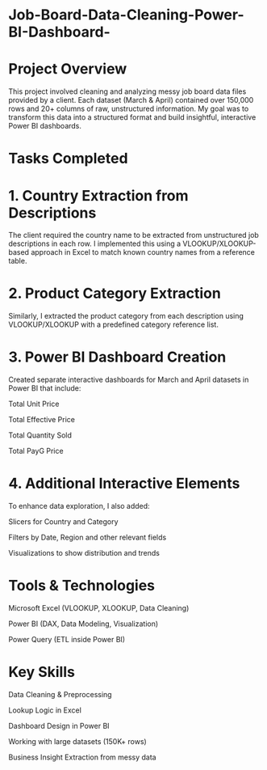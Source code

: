 # Job-Board-Data-Cleaning-Power-BI-Dashboard-

# Project Overview
This project involved cleaning and analyzing messy job board data files provided by a client. Each dataset (March & April) contained over 150,000 rows and 20+ columns of raw, unstructured information. My goal was to transform this data into a structured format and build insightful, interactive Power BI dashboards.

# Tasks Completed
# 1. Country Extraction from Descriptions
The client required the country name to be extracted from unstructured job descriptions in each row.
I implemented this using a VLOOKUP/XLOOKUP-based approach in Excel to match known country names from a reference table.

# 2. Product Category Extraction
Similarly, I extracted the product category from each description using VLOOKUP/XLOOKUP with a predefined category reference list.

# 3. Power BI Dashboard Creation
Created separate interactive dashboards for March and April datasets in Power BI that include:

Total Unit Price

Total Effective Price

Total Quantity Sold

Total PayG Price

# 4. Additional Interactive Elements
To enhance data exploration, I also added:

Slicers for Country and Category

Filters by Date, Region and other relevant fields

Visualizations to show distribution and trends



# Tools & Technologies
Microsoft Excel (VLOOKUP, XLOOKUP, Data Cleaning)

Power BI (DAX, Data Modeling, Visualization)

Power Query (ETL inside Power BI)

# Key Skills 
Data Cleaning & Preprocessing

Lookup Logic in Excel

Dashboard Design in Power BI

Working with large datasets (150K+ rows)

Business Insight Extraction from messy data
